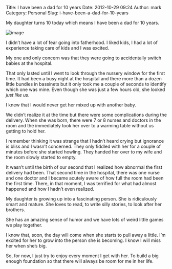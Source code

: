 Title: I have been a dad for 10 years
Date: 2012-10-29 09:24
Author: mark
Category: Personal
Slug: i-have-been-a-dad-for-10-years

My daughter turns 10 today which means I have been a dad for 10 years.

![image][]

I didn’t have a lot of fear going into fatherhood. I liked kids, I had a
lot of experience taking care of kids and I was excited.

My one and only concern was that they were going to accidentally switch
babies at the hospital.

That only lasted until I went to look through the nursery window for the
first time. It had been a busy night at the hospital and there more than
a dozen little bundles in bassinets but it only took me a couple of
seconds to identify which one was mine. Even though she was just a few
hours old, she looked *just like us*.

I knew that I would never get her mixed up with another baby.

We didn’t realize it at the time but there were some complications
during the delivery. When she was born, there were 7 or 8 nurses and
doctors in the room and the immediately took her over to a warming table
without us getting to hold her.

I remember thinking it was strange that I hadn’t heard crying but
ignorance is bliss and I wasn’t concerned. They only fiddled with her
for a couple of minutes before she started howling. They handed her over
to my wife and the room slowly started to empty.

It wasn’t until the birth of our second that I realized how abnormal the
first delivery had been. That second time in the hospital, there was one
nurse and one doctor and I became acutely aware of how full the room had
been the first time. There, in that moment, I was terrified for what had
almost happened and how I hadn’t even realized.

My daughter is growing up into a fascinating person. She is ridiculously
smart and mature. She loves to read, to write silly stories, to look
after her brothers.

She has an amazing sense of humor and we have lots of weird little games
we play together.

I know that, soon, the day will come when she starts to pull away a
little. I’m excited for her to grow into the person she is becoming. I
know I will miss her when she’s big.

So, for now, I just try to enjoy every moment I get with her. To build a
big enough foundation so that there will always be room for me in her
life.

  [image]: https://i.imgur.com/9x4fg.jpg
